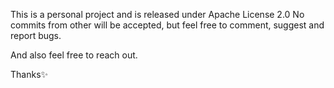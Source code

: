 This is a personal project and is released under Apache License 2.0
No commits from other will be accepted, but feel free to comment, suggest and report bugs.

And also feel free to reach out.

Thanks✨
